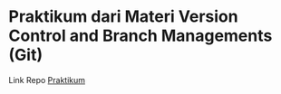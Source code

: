 # Praktikum dari Materi Version Control and Branch Managements (Git)

Link Repo [Praktikum](https://github.com/EgoSetiawan/tugas-awal)
